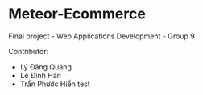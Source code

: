 # Meteor-Ecommerce

Final project - Web Applications Development - Group 9

Contributor:
  + Lý Đăng Quang
  + Lê Đình Hân
  + Trần Phước Hiền
  test
